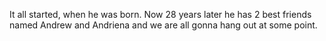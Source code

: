It all started, when he was born. Now 28 years later he has 2 best friends named Andrew and Andriena and we are all gonna hang out at some point.
